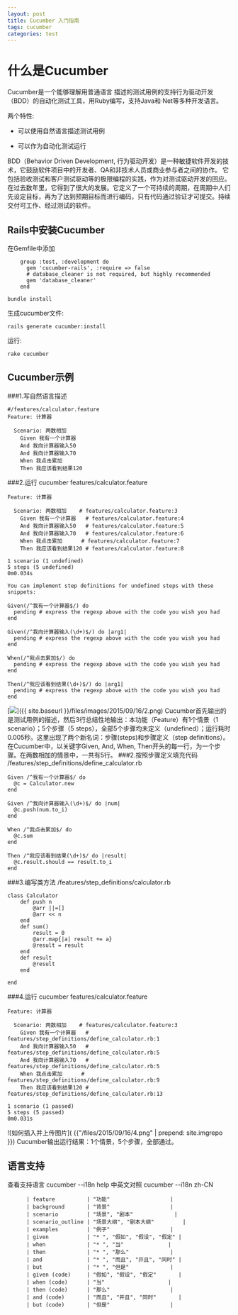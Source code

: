 ```yaml
---
layout: post
title: Cucumber 入门指南
tags: cucumber
categories: test
---
```


# 什么是Cucumber
Cucumber是一个能够理解用普通语言 描述的测试用例的支持行为驱动开发（BDD）的自动化测试工具，用Ruby编写，支持Java和·Net等多种开发语言。

两个特性:

* 可以使用自然语言描述测试用例

* 可以作为自动化测试运行

 BDD（Behavior Driven Development, 行为驱动开发）是一种敏捷软件开发的技术，它鼓励软件项目中的开发者、QA和非技术人员或商业参与者之间的协作。 它包括验收测试和客户测试驱动等的极限编程的实践，作为对测试驱动开发的回应。在过去数年里，它得到了很大的发展。它定义了一个可持续的周期，在周期中人们先设定目标，再为了达到预期目标而进行编码，只有代码通过验证才可提交。持续交付可工作、经过测试的软件。

## Rails中安装Cucumber
在Gemfile中添加

```
    group :test, :development do
      gem 'cucumber-rails', :require => false
      # database_cleaner is not required, but highly recommended
      gem 'database_cleaner'
    end
```

```
bundle install
```

生成cucumber文件:

```
rails generate cucumber:install
```

运行:

```
rake cucumber
```

## Cucumber示例
###1.写自然语言描述

```
#/features/calculator.feature
Feature: 计算器

  Scenario: 两数相加
    Given 我有一个计算器
    And 我向计算器输入50
    And 我向计算器输入70
    When 我点击累加
    Then 我应该看到结果120
```

###2.运行
cucumber features/calculator.feature

```
Feature: 计算器

  Scenario: 两数相加    # features/calculator.feature:3
    Given 我有一个计算器   # features/calculator.feature:4
    And 我向计算器输入50   # features/calculator.feature:5
    And 我向计算器输入70   # features/calculator.feature:6
    When 我点击累加      # features/calculator.feature:7
    Then 我应该看到结果120 # features/calculator.feature:8

1 scenario (1 undefined)
5 steps (5 undefined)
0m0.034s

You can implement step definitions for undefined steps with these snippets:

Given(/^我有一个计算器$/) do
  pending # express the regexp above with the code you wish you had
end

Given(/^我向计算器输入(\d+)$/) do |arg1|
  pending # express the regexp above with the code you wish you had
end

When(/^我点击累加$/) do
  pending # express the regexp above with the code you wish you had
end

Then(/^我应该看到结果(\d+)$/) do |arg1|
  pending # express the regexp above with the code you wish you had
end

```

[![](/files/images/2015/09/16/2.png)]({{ site.baseurl }}/files/images/2015/09/16/2.png)
Cucumber首先输出的是测试用例的描述，然后3行总结性地输出：本功能（Feature）有1个情景（1 scenario）；5个步骤（5 steps），全部5个步骤均未定义（undefined）；运行耗时0.005秒。这里出现了两个新名词：步骤(steps)和步骤定义（step definitions）。在Cucumber中，以关键字Given, And, When, Then开头的每一行，为一个步骤。在两数相加的情景中，一共有5行。
###2.按照步骤定义填充代码
/features/step_definitions/define_calculator.rb
```
Given /^我有一个计算器$/ do
  @c = Calculator.new
end

Given /^我向计算器输入(\d+)$/ do |num|
  @c.push(num.to_i)
end

When /^我点击累加$/ do
  @c.sum
end

Then /^我应该看到结果(\d+)$/ do |result|
  @c.result.should == result.to_i
end
```
###3.编写类方法
/features/step_definitions/calculator.rb
```
class Calculator
    def push n
        @arr ||=[]
        @arr << n
    end
    def sum()
        result = 0
        @arr.map{|a| result += a}
        @result = result
    end
    def result
        @result
    end

end
```

###4.运行
cucumber features/calculator.feature

```
Feature: 计算器

  Scenario: 两数相加    # features/calculator.feature:3
    Given 我有一个计算器   # features/step_definitions/define_calculator.rb:1
    And 我向计算器输入50   # features/step_definitions/define_calculator.rb:5
    And 我向计算器输入70   # features/step_definitions/define_calculator.rb:5
    When 我点击累加      # features/step_definitions/define_calculator.rb:9
    Then 我应该看到结果120 # features/step_definitions/define_calculator.rb:13

1 scenario (1 passed)
5 steps (5 passed)
0m0.031s
```

![如何插入并上传图片]( {{"/files/2015/09/16/4.png" | prepend: site.imgrepo }})
Cucumber输出运行结果：1个情景，5个步骤，全部通过。



## 语言支持
查看支持语言
  cucumber --i18n help
中英文对照
  cucumber --i18n zh-CN
```
      | feature          | "功能"                   |
      | background       | "背景"                   |
      | scenario         | "场景", "剧本"             |
      | scenario_outline | "场景大纲", "剧本大纲"         |
      | examples         | "例子"                   |
      | given            | "* ", "假如", "假设", "假定" |
      | when             | "* ", "当"              |
      | then             | "* ", "那么"             |
      | and              | "* ", "而且", "并且", "同时" |
      | but              | "* ", "但是"             |
      | given (code)     | "假如", "假设", "假定"       |
      | when (code)      | "当"                    |
      | then (code)      | "那么"                   |
      | and (code)       | "而且", "并且", "同时"       |
      | but (code)       | "但是"                   |
```